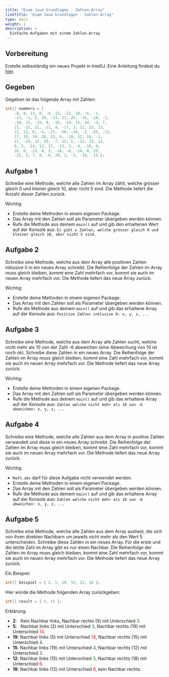 ```yaml
---
title: "Exam Java Grundlagen - Zahlen-Array"
linkTitle: "Exam Java Grundlagen - Zahlen-Array"
type: docs
weight: 1
description: >
  Einfache Aufgaben mit einem Zahlen-Array
---
```


## Vorbereitung

Erstelle selbsständig ein neues Projekt in IntelliJ. Eine Anleitung findest du
[hier](../../../../docs/99_shared/ide/intellij/01_installation/).

## Gegeben

Gegeben ist das folgende Array mit Zahlen:

```java
int[] numbers = {
    -8, 0, 13, 0, -8, 23, -22, 18, -6, -1,
    -21, -1, 2, 20, -24, 21, 25, -16, -10, -2,
    -20, 15, -15, 0, -16, -19, 13, 24, -3, 7,
    21, -15, 21, -11, 4, -17, 3, 11, 22, 12,
    11, 12, 6, -4, -21, -20, -24, -3, -25, -13,
    17, 19, 19, 20, 22, 9, -10, 12, 16, -1,
    21, -24, 12, 19, -7, 15, 5, -22, 23, 12,
    6, 2, -14, 12, 17, -13, 3, -4, -16, 8,
    16, 6, -23, 0, 3, -16, -6, -14, 8, 25,
    -22, 2, 7, 8, -6, 20, 3, -5, -19, -15 };
```

## Aufgabe 1

Schreibe eine Methode, welche alle Zahlen im Array zählt, welche grösser gleich 0 und kleiner gleich 10, aber nicht 5 sind.
Die Methode liefert die Anzahl dieser Zahlen zurück.

Wichtig:

- Erstelle deine Methoden in einem eigenen Package.
- Das Array mit den Zahlen soll als Parameter übergeben werden können.
- Rufe die Methode aus deinem `main()` auf und gib den erhaltenen Wert auf der Konsole aus:
  `Es gibt x Zahlen, welche grösser gleich 0 und kleiner gleich 10, aber nicht 5 sind.`

## Aufgabe 2

Schreibe eine Methode, welche aus dem Array alle positiven Zahlen inklusive 0 in ein neues Array schreibt.
Die Reihenfolge der Zahlen im Array muss gleich bleiben, kommt eine Zahl mehrfach vor, kommt sie auch im neuen Array
mehrfach vor. Die Methode liefert das neue Array zurück.

Wichtig:

- Erstelle deine Methoden in einem eigenen Package.
- Das Array mit den Zahlen soll als Parameter übergeben werden können.
- Rufe die Methode aus deinem `main()` auf und gib das erhaltene Array auf der Konsole aus:
  `Positive Zahlen inklusive 0: x, y, z, ...`

## Aufgabe 3

Schreibe eine Methode, welche aus dem Array alle Zahlen sucht, welche nicht mehr als 10 von der Zahl -6 abweichen (eine
Abweichung von 10 ist noch ok). Schreibe diese Zahlen in ein neues Array. Die Reihenfolge der Zahlen im Array muss
gleich bleiben, kommt eine Zahl mehrfach vor, kommt sie auch im neuen Array mehrfach vor. Die Methode liefert das neue
Array zurück.

Wichtig:

- Erstelle deine Methoden in einem eigenen Package.
- Das Array mit den Zahlen soll als Parameter übergeben werden können.
- Rufe die Methode aus deinem `main()` auf und gib das erhaltene Array auf der Konsole aus:
  `Zahlen welche nicht mehr als 10 von -6 abweichen: x, y, z, ...`

## Aufgabe 4

Schreibe eine Methode, welche alle Zahlen aus dem Array in positive Zahlen verwandelt und diese in ein neues Array
schreibt. Die Reihenfolge der Zahlen im Array muss gleich bleiben, kommt eine Zahl mehrfach vor, kommt sie auch im neuen
Array mehrfach vor. Die Methode liefert das neue Array zurück.

Wichtig:

- `Math.abs` darf für diese Aufgabe nicht verwendet werden.
- Erstelle deine Methoden in einem eigenen Package.
- Das Array mit den Zahlen soll als Parameter übergeben werden können.
- Rufe die Methode aus deinem `main()` auf und gib das erhaltene Array auf der Konsole aus:
  `Zahlen welche nicht mehr als 10 von -6 abweichen: x, y, z, ...`

## Aufgabe 5

Schreibe eine Methode, welche alle Zahlen aus dem Array ausliest, die sich von ihren direkten Nachbarn um jeweils nicht
mehr als den Wert 5 unterscheiden. Schreibe diese Zahlen in ein neues Array. Für die erste und die letzte Zahl im Array
gibt es nur einen Nachbar. Die Reihenfolge der Zahlen im Array muss gleich bleiben, kommt eine Zahl mehrfach vor, kommt
sie auch im neuen Array mehrfach vor. Die Methode liefert das neue Array zurück.

Ein Beispiel:

```java
int[] beispiel = { 2, 5, 19, 15, 12, 18 };
```

Hier würde die Methode folgenden Array zurückgeben:

```java
int[] result = { 2, 15 };
```

Erklärung:

- **2**: &nbsp; Kein Nachbar links, Nachbar rechts (5) mit Unterschied <span style="color:green">3</span>.
- **5**: &nbsp; Nachbar links (2) mit Unterschied <span style="color:green">3</span>, Nachbar rechts (19) mit Unterschied <span style="color:red">14</span>.
- **19**: Nachbar links (5) mit Unterschied <span style="color:red">14</span>, Nachbar rechts (15) mit Unterschied <span style="color:green">4</span>.
- **15**: Nachbar links (19) mit Unterschied <span style="color:green">4</span>, Nachbar rechts (12) mit Unterschied <span style="color:green">3</span>.
- **12**: Nachbar links (15) mit Unterschied <span style="color:green">3</span>, Nachbar rechts (18) mit Unterschied <span style="color:red">6</span>.
- **18**: Nachbar links (12) mit Unterschied <span style="color:red">6</span>, kein Nachbar rechts.
